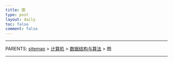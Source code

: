 ```yaml
---
title: 图
type: post
layout: daily
toc: false
comment: false
---
```

---
PARENTS: [sitemap](/gknows/sitemap) > [计算机](/gknows/计算机) > [数据结构与算法](/gknows/数据结构与算法) > 图

---
